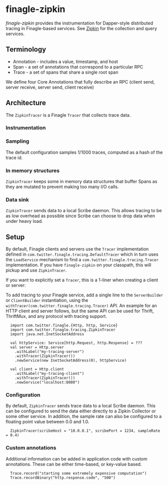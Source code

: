 # finagle-zipkin

*finagle-zipkin* provides the instrumentation for Dapper-style
distributed tracing in Finagle-based services. See
<a href="https://github.com/twitter/zipkin">Zipkin</a> for the
collection and query services.

## Terminology
* Annotation - includes a value, timestamp, and host
* Span - a set of annotations that correspond to a particular RPC
* Trace - a set of spans that share a single root span

We define four Core Annotations that fully describe an RPC (client send,
server receive, server send, client receive)

## Architecture
The `ZipkinTracer` is a Finagle `Tracer` that collects trace data.

### Instrumentation

### Sampling
The default configuration samples 1/1000 traces, computed as a hash of
the trace id.

### In memory structures
`ZipkinTracer` keeps some in memory data structures that buffer Spans
as they are mutated to prevent making too many I/O calls.

### Data sink
`ZipkinTracer` sends data to a local Scribe daemon. This allows tracing
to be as low overhead as possible since Scribe can choose to drop data
when under heavy load.

## Setup
By default, Finagle clients and servers use the `Tracer` implementation
defined in `com.twitter.finagle.tracing.DefaultTracer` which in turn
uses the `LoadService` mechanism to find a `com.twitter.finagle.tracing.Tracer`
implementation. If you have `finagle-zipkin` on your classpath, this will
pickup and use `ZipkinTracer`.

If you want to explicitly set a `Tracer`, this is a 1-liner when creating
a client or server:

To add tracing to your Finagle service, add a single line to the
`ServerBuilder` or `ClientBuilder` instantiation, using the
`withTracer(com.twitter.finagle.tracing.Tracer)` API. An example
for an HTTP client and server follows, but the same API can be used
for Thrift, ThriftMux, and any protocol with tracing support.

```
  import com.twitter.finagle.{Http, http, Service}
  import com.twitter.finagle.tracing.ZipkinTracer
  import java.net.InetSocketAddress

  val httpService: Service[http.Request, http.Response] = ???
  val server = Http.server
    .withLabel("my-tracing-server")
    .withTracer(ZipkinTracer())
    .newService(new InetSocketAddress(0), httpService)

  val client = Http.client
    .withLabel("my-tracing-client")
    .withTracer(ZipkinTracer())
    .newService("localhost:8080")
```

### Configuration
By default, `ZipkinTracer` sends trace data to a local Scribe daemon.
This can be configured to send the data either directly to a Zipkin
Collector or some other service. In addition, the sample rate can also
be configured to a floating point value between 0.0 and 1.0.

```
  ZipkinTracer(scribeHost = "10.0.0.1", scribePort = 1234, sampleRate = 0.4)
```

### Custom annotations
Additional information can be added in application code with custom
annotations. These can be either time-based, or key-value based.

```
  Trace.record("starting some extremely expensive computation")
  Trace.recordBinary("http.response.code", "500")
```


